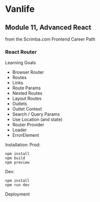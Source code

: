 # Vanlife
## Module 11, Advanced React
from the Scrimba.com Frontend Career Path

### React Router
Learning Goals
* Browser Router
* Routes
* Links
* Route Params
* Nested Routes
* Layout Routes
* Outlets
* Outlet Context
* Search / Query Params
* Use Location (and state)
* Router Provider
* Loader
* ErrorElement


Installation: Prod:
```
npm install
npm build
npm preview
```
Dev:
```
npm install
npm run dev
```
Deployment 